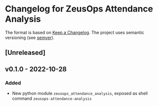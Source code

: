# Changelog for ZeusOps Attendance Analysis


The format is based on [Keep a Changelog](https://keepachangelog.com/en/1.0.0/).
The project uses semantic versioning (see [semver](https://semver.org)).

## [Unreleased]


## v0.1.0 - 2022-10-28
### Added
- New python module `zeusops_attendance_analysis`, exposed as shell command `zeusops-attendance-analysis`
